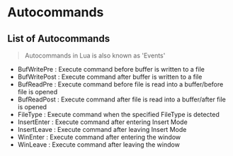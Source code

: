 # Autocommands

## List of Autocommands
> Autocommands in Lua is also known as 'Events'
+ BufWritePre : Execute command before buffer is written to a file
+ BufWritePost : Execute command after buffer is written to a file
+ BufReadPre  : Execute command before file is read into a buffer/before file is opened
+ BufReadPost : Execute command after file is read into a buffer/after file is opened
+ FileType : Execute command when the specified FileType is detected
+ InsertEnter : Execute command after entering Insert Mode
+ InsertLeave : Execute command after leaving Insert Mode
+ WinEnter : Execute command after entering the window
+ WinLeave : Execute command after leaving the window

